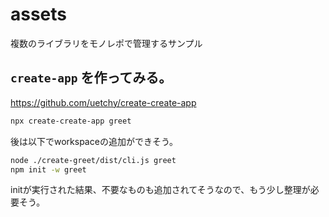 # assets
複数のライブラリをモノレポで管理するサンプル

## `create-app` を作ってみる。

https://github.com/uetchy/create-create-app

```sh
npx create-create-app greet
```

後は以下でworkspaceの追加ができそう。

```sh
node ./create-greet/dist/cli.js greet
npm init -w greet
```

initが実行された結果、不要なものも追加されてそうなので、もう少し整理が必要そう。
